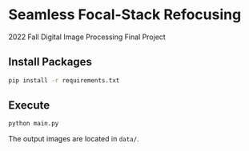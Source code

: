 # Seamless Focal-Stack Refocusing
2022 Fall Digital Image Processing Final Project

## Install Packages
```bash
pip install -r requirements.txt
```

## Execute
```bash
python main.py
```
The output images are located in `data/`.